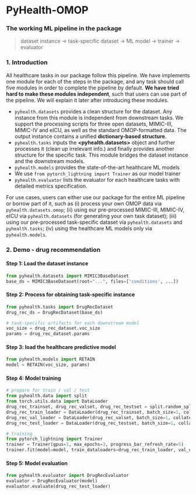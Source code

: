 # PyHealth-OMOP
### The working ML pipeline in the package
> dataset instance -> task-specific dataset -> ML model -> trainer -> evaluator

### 1. Introduction
All healthcare tasks in our package follow this pipeline. We have implements one module for each of the steps in the package, and any task should call five modules in order to complete the pipeline by default. **We have tried hard to make these modules independent**, such that users can use part of the pipeline. We will explain it later after introducing these modules.
- ```pyhealth.datasets``` provides a clean structure for the dataset. Any instance from this module is independent from downstream tasks. We support the processing scripts for three open datasets, MIMIC-III, MIMIC-IV and eICU, as well as the standard OMOP-formatted data. The output instance contains a unified **dictionary-based structure**.
- ```pyhealth.tasks``` inputs the **<pyhealth.datasets>** object and further processes it (clean up irrelevant info.) and finally provides another structure for the specific task. This module bridges the dataset instance and the downstream models.
- ```pyhealth.models``` provides the state-of-the-art healthcare ML models
- We use ```from pytorch_lightning import Trainer``` as our model trainer
- ```pyhealth.evaluator``` lists the evaluator for each healthcare tasks with detailed metrics specification.

For use cases, users can either use our package for the entire ML pipeline or borrow part of it, such as (i) process your own OMOP data via ```pyhealth.datasets.omop```; (ii) using our pre-processed MIMIC-III, MIMIC-IV, eICU via ```pyhealth.datasets``` (for generating your own task dataset); (iii) using our pre-processed task-specific dataset  via ```pyhealth.datasets``` and ```pyhealth.tasks```; (iv) using the healthcare ML models only via ```pyhealth.models```.

### 2. Demo - drug recommendation
#### Step 1: Load the dataset instance
```python
from pyhealth.datasets import MIMIC3BaseDataset
base_ds = MIMIC3BaseDataset(root="...", files=['conditions', ...])
```
#### Step 2: Process for obtaining task-specific instance
```python
from pyhealth.tasks import DrugRecDataset
drug_rec_ds = DrugRecDataset(base_ds)

# task-specific artifacts for each downstream model
voc_size = drug_rec_dataset.voc_size
params = drug_rec_dataset.params
```
#### Step 3: load the healthcare predictive model
```python
from pyhealth.models import RETAIN
model = RETAIN(voc_size, params)
```
#### Step 4: Model training
```python
# prepare for train / val / test
from pyhealth.data import split
from torch.utils.data import DataLoader
drug_rec_trainset, drug_rec_valset, drug_rec_testset = split.random_split(drug_rec_dataset, [0.8, 0.1, 0.1])
drug_rec_train_loader = DataLoader(drug_rec_trainset, batch_size=1, collate_fn=lambda x: x[0])
drug_rec_val_loader = DataLoader(drug_rec_valset, batch_size=1, collate_fn=lambda x: x[0])
drug_rec_test_loader = DataLoader(drug_rec_testset, batch_size=1, collate_fn=lambda x: x[0])

# training
from pytorch_lightning import Trainer
trainer = Trainer(gpus=1, max_epochs=3, progress_bar_refresh_rate=5)
trainer.fit(model=model, train_dataloaders=drug_rec_train_loader, val_dataloaders=drug_rec_val_loader)
```
#### Step 5: Model evaluation
```python
from pyhealth.evaluator import DrugRecEvaluator
evaluator = DrugRecEvaluator(model)
evaluator.evaluate(drug_rec_test_loader)
```
